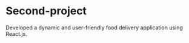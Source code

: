 # Second-project
 Developed a dynamic and user-friendly food delivery application  using React.js.  
